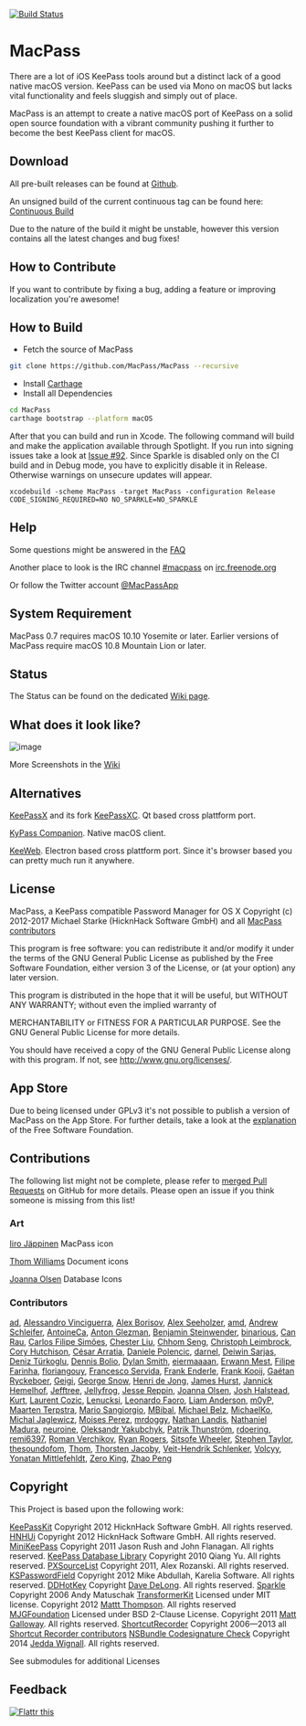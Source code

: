 [![Build Status](https://travis-ci.org/MacPass/MacPass.svg?branch=continuous)](https://travis-ci.org/MacPass/MacPass)

# MacPass

There are a lot of iOS KeePass tools around but a distinct lack of a good native macOS version.
KeePass can be used via Mono on macOS but lacks vital functionality and feels sluggish and simply out of place.

MacPass is an attempt to create a native macOS port of KeePass on a solid open source foundation with a vibrant community pushing it further to become the best KeePass client for macOS.

## Download

All pre-built releases can be found at [Github](https://github.com/MacPass/MacPass/releases).

An unsigned build of the current continuous tag can be found here: [Continuous Build](https://github.com/MacPass/MacPass/releases/tag/continuous)

Due to the nature of the build it might be unstable, however this version contains all the latest changes and bug fixes!

## How to Contribute

If you want to contribute by fixing a bug, adding a feature or improving localization you're awesome!

## How to Build

* Fetch the source of MacPass
```bash
git clone https://github.com/MacPass/MacPass --recursive
```
* Install [Carthage](https://github.com/Carthage/Carthage#installing-carthage)
* Install all Dependencies
```bash
cd MacPass
carthage bootstrap --platform macOS
```
After that you can build and run in Xcode. The following command will build and make the application available through Spotlight. If you run into signing issues take a look at [Issue #92](https://github.com/MacPass/MacPass/issues/92). Since Sparkle is disabled only on the CI build and in Debug mode, you have to explicitly disable it in Release. Otherwise warnings on unsecure updates will appear.

    xcodebuild -scheme MacPass -target MacPass -configuration Release CODE_SIGNING_REQUIRED=NO NO_SPARKLE=NO_SPARKLE

## Help

Some questions might be answered in the [FAQ](https://github.com/MacPass/MacPass/wiki/FAQ)

Another place to look is the IRC channel [#macpass](irc://irc.freenode.org/macpass) on [irc.freenode.org](irc://irc.freenode.org)

Or follow the Twitter account [@MacPassApp](https://twitter.com/MacPassApp)

## System Requirement

MacPass 0.7 requires macOS 10.10 Yosemite or later.
Earlier versions of MacPass require macOS 10.8 Mountain Lion or later.

## Status

The Status can be found on the dedicated [Wiki page](https://github.com/MacPass/MacPass/wiki/Status).

## What does it look like?

![image](https://raw.github.com/mstarke/MacPass/master/Assets/Screenshots/MacPass.png)

More Screenshots in the [Wiki](https://github.com/MacPass/MacPass/wiki/Screenshots)

## Alternatives

[KeePassX](https://www.keepassx.org) and its fork [KeePassXC](https://github.com/keepassxreboot/keepassxc). Qt based cross plattform port.

[KyPass Companion](http://www.kyuran.be/logiciels/kypass4mac/). Native macOS client.

[KeeWeb](https://keeweb.info). Electron based cross plattform port. Since it's browser based you can pretty much run it anywhere.

## License

MacPass, a KeePass compatible Password Manager for OS X
Copyright (c) 2012-2017  Michael Starke (HicknHack Software GmbH) and all [MacPass contributors](https://github.com/MacPass/MacPass/graphs/contributors)

This program is free software: you can redistribute it and/or modify
it under the terms of the GNU General Public License as published by
the Free Software Foundation, either version 3 of the License, or
(at your option) any later version.

This program is distributed in the hope that it will be useful,
but WITHOUT ANY WARRANTY; without even the implied warranty of

MERCHANTABILITY or FITNESS FOR A PARTICULAR PURPOSE.  See the
GNU General Public License for more details.

You should have received a copy of the GNU General Public License
along with this program.  If not, see <http://www.gnu.org/licenses/>.

## App Store

Due to being licensed under GPLv3 it's not possible to publish a version of MacPass on the App Store.
For further details, take a look at the [explanation](https://www.fsf.org/news/2010-05-app-store-compliance) of the Free Software Foundation.

## Contributions

The following list might not be complete, please refer to [merged Pull Requests](https://github.com/MacPass/MacPass/pulls?utf8=✓&q=is%3Apr+is%3Aclosed+is%3Amerged) on GitHub for more details. Please open an issue if you think someone is missing from this list!

### Art

[Iiro Jäppinen](https://iiro.jappinen.me) MacPass icon

[Thom Williams](https://github.com/thomscode) Document icons

[Joanna Olsen](https://github.com/JoannaOlsen) Database Icons

### Contributors

[ad](mailto:github.mnms@mamber.net),
[Alessandro Vinciguerra](mailto:30745465+Arc676@users.noreply.github.com),
[Alex Borisov](mailto:alex@alexborisov.org),
[Alex Seeholzer](mailto:seeholzer@gmail.com),
[amd](mailto:amd@gurge.com),
[Andrew Schleifer](mailto:me@andrewschleifer.name),
[AntoineCa](mailto:antoine@carrincazeaux.fr),
[Anton Glezman](mailto:anton@glezman.ru),
[Benjamin Steinwender](mailto:b@stbe.at),
[binarious](mailto:bieder.martin@googlemail.com),
[Can Rau](mailto:cansrau@gmail.com),
[Carlos Filipe Simões](mailto:ravemir@users.noreply.github.com),
[Chester Liu](mailto:skyline75489@outlook.com),
[Chhom Seng](mailto:chhom.seng@gmail.com),
[Christoph Leimbrock](mailto:christoph.leimbrock@gmx.de),
[Cory Hutchison](mailto:cjhutchi@users.noreply.github.com),
[César Arratia](mailto:buttcmd@gmail.com),
[Daniele Polencic](mailto:daniele.polencic@gmail.com),
[darnel](mailto:vojta.j@gmail.com),
[Deiwin Sarjas](mailto:deiwin.sarjas@gmail.com),
[Deniz Türkoglu](mailto:denizt@users.noreply.github.com),
[Dennis Bolio](mailto:git@bolio.nl),
[Dylan Smith](mailto:dylansmith@gmail.com),
[eiermaaaan](mailto:37532252+eiermaaaan@users.noreply.github.com),
[Erwann Mest](mailto:m+github@kud.io),
[Filipe Farinha](mailto:filipe@ktorn.com),
[floriangouy](mailto:florian.gouy@gmail.com),
[Francesco Servida](mailto:info@francescoservida.ch),
[Frank Enderle](mailto:frank.enderle@anamica.de),
[Frank Kooij](mailto:FrankKooij@users.noreply.github.com),
[Gaétan Ryckeboer](mailto:gryckeboer@jouve.com),
[Geigi](mailto:git@geigi.de),
[George Snow](mailto:gsnowiii@gmail.com),
[Henri de Jong](mailto:henridejong@gmail.com),
[James Hurst](mailto:jamesrhurst@outlook.com),
[Jannick Hemelhof](mailto:mister.jannick@gmail.com),
[Jefftree](mailto:jeffrey.ying86@live.com),
[Jellyfrog](mailto:Jellyfrog@users.noreply.github.com),
[Jesse Reppin](mailto:mail@jessereppin.de),
[Joanna Olsen](mailto:jo4flash@gmail.com),
[Josh Halstead](mailto:jhalstead85@gmail.com),
[Kurt](mailto:kurt@soapbox-software.com),
[Laurent Cozic](mailto:laurent22@users.noreply.github.com),
[Lenucksi](mailto:lenucksi@users.noreply.github.com),
[Leonardo Faoro](mailto:lfaoro@users.noreply.github.com),
[Liam Anderson](mailto:liam.anderson.91@gmail.com),
[m0yP](mailto:moises@perez.lt),
[Maarten Terpstra](mailto:m.l.terpstra@student.rug.nl),
[Mario Sangiorgio](mailto:mariosangiorgio@gmail.com),
[MBibal](mailto:michel.bibal@gmail.com),
[Michael Belz](mailto:mbelz@outlook.de),
[MichaelKo](mailto:viacheslav.sychov@gmail.com),
[Michal Jaglewicz](mailto:michalj@webii.pl),
[Moises Perez](mailto:moises@perez.lt),
[mrdoggy](mailto:mrdoggy.all@gmail.com),
[Nathan Landis](mailto:nathanlandis@gmail.com),
[Nathaniel Madura](mailto:nmadura@umich.edu),
[neuroine](mailto:d.dzieduch@gmail.com),
[Oleksandr Yakubchyk](mailto:buddax2@gmail.com),
[Patrik Thunström](mailto:magebarf@gmail.com),
[rdoering](mailto:rdoering.info@gmail.com),
[remi6397](mailto:remi6397@gmail.com),
[Roman Verchikov](mailto:roman-verchikov@users.noreply.github.com),
[Ryan Rogers](mailto:ryan@timewasted.me),
[Sitsofe Wheeler](mailto:sitsofe@yahoo.com),
[Stephen Taylor](mailto:schtee.taylor@gmail.com),
[thesoundofom](mailto:45923716+thesoundofom@users.noreply.github.com),
[Thom](mailto:thomscode@gmail.com),
[Thorsten Jacoby](mailto:tjacoby@gmail.com),
[Veit-Hendrik Schlenker](mailto:git@vhschlenker.de),
[Volcyy](mailto:Volcyy@users.noreply.github.com),
[Yonatan Mittlefehldt](mailto:yono@toojuice.com),
[Zero King](mailto:l2dy@icloud.com),
[Zhao Peng](mailto:patchao2000@gmail.com)

## Copyright

This Project is based upon the following work:

[KeePassKit](https://github.com/MacPass/KeePassKit) Copyright 2012 HicknHack Software GmbH. All rights reserved.
[HNHUi](https://github.com/mstarke/HNHUi) Copyright 2012 HicknHack Software GmbH. All rights reserved.
[MiniKeePass](https://github.com/MiniKeePass/MiniKeePass) Copyright 2011 Jason Rush and John Flanagan. All rights reserved.
[KeePass Database Library](https://github.com/mpowrie/KeePassLib) Copyright 2010 Qiang Yu. All rights reserved.
[PXSourceList](https://github.com/Perspx/PXSourceList) Copyright 2011, Alex Rozanski. All rights reserved.
[KSPasswordField](https://github.com/karelia/SecurityInterface) Copyright 2012 Mike Abdullah, Karelia Software. All rights reserved.
[DDHotKey](https://github.com/davedelong/DDHotKey) Copyright [Dave DeLong](http://www.davedelong.com). All rights reserved.
[Sparkle](http://sparkle.andymatuschak.org) Copyright 2006 Andy Matuschak
[TransformerKit](https://github.com/mattt/TransformerKit) Licensed under MIT license. Copyright 2012 [Mattt Thompson](http://mattt.me/). All rights reserved
[MJGFoundation](https://github.com/mstarke/MJGFoundation) Licensed under BSD 2-Clause License. Copyright 2011 [Matt Galloway](http://www.galloway.me.uk/). All rights reserved.
[ShortcutRecorder](http://wafflesoftware.net/shortcut/) Copyright 2006—2013 all [Shortcut Recorder contributors](http://wafflesoftware.net/shortcut/contributors/)
[NSBundle Codesignature Check](http://jedda.me/2012/03/verifying-plugin-bundles-using-code-signing/) Copyright 2014 [Jedda Wignall](http://jedda.me). All rights reserved.

See submodules for additional Licenses

## Feedback

[![Flattr this](https://api.flattr.com/button/flattr-badge-large.png)](https://flattr.com/thing/1550529/mstarkeMacPass-on-GitHub)
